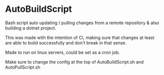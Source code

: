 # AutoBuildScript

Bash script auto updating / pulling changes from a remote repository & also building a dotnet project.

This was made with the intention of CI, making sure that changes at least are able to build successfully and don't break in that sense.

Made to run on linux servers, could be set as a cron job.

Make sure to change the config at the top of AutoBuildScript.sh and AutoPullScript.sh

